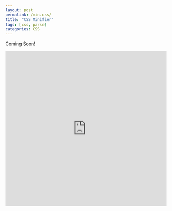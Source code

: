 ```yaml
---
layout: post
permalink: /min.css/
title: "CSS Minifier"
tags: [css, parse]
categories: CSS
---
```


Coming Soon!

<iframe src="https://webtools.my.id/embed/css-min2.html" height="485" width="100%" allowfullscreen="" frameborder="0"> </iframe>
